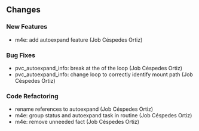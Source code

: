## Changes

### New Features

* m4e: add autoexpand feature (Job Céspedes Ortiz)

### Bug Fixes

* pvc_autoexpand_info: break at the of the loop (Job Céspedes Ortiz)
* pvc_autoexpand_info: change loop to correctly identify mount path (Job Céspedes Ortiz)

### Code Refactoring

* rename references to autoexpand (Job Céspedes Ortiz)
* m4e: group status and autoexpand task in routine (Job Céspedes Ortiz)
* m4e: remove unneeded fact (Job Céspedes Ortiz)
